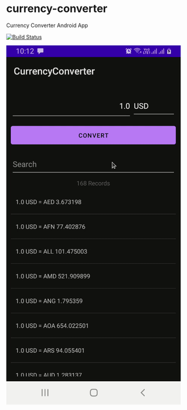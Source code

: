 # currency-converter
Currency Converter Android App

[![Build Status](https://travis-ci.org/aslamanver/currency-converter.svg?branch=master)](https://travis-ci.org/aslamanver/currency-converter)

![screenshots/1.gif](screenshots/1.gif)
